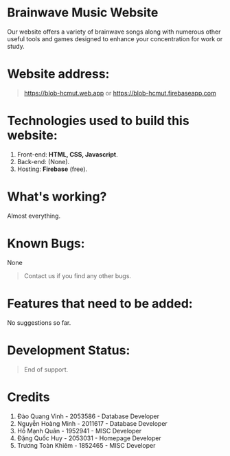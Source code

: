 # Brainwave Music Website
Our website offers a variety of brainwave songs along with numerous other useful tools and games designed to enhance your concentration for work or study.
# Website address:
> https://blob-hcmut.web.app or https://blob-hcmut.firebaseapp.com
# Technologies used to build this website:
1. Front-end: <b>HTML, CSS, Javascript</b>.
2. Back-end: (None).
3. Hosting: <b>Firebase</b> (free).
# What's working?
Almost everything.
# Known Bugs:
None
> Contact us if you find any other bugs.
# Features that need to be added:
No suggestions so far.
# Development Status:
> End of support.
# Credits
1. Đào Quang Vinh - 2053586 - Database Developer
2. Nguyễn Hoàng Minh - 2011617 - Database Developer
3. Hồ Mạnh Quân - 1952941 - MISC Developer
4. Đặng Quốc Huy - 2053031 - Homepage Developer
5. Trương Toàn Khiêm - 1852465 - MISC Developer
